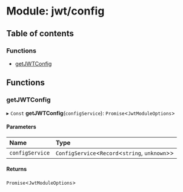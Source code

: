 # Module: jwt/config

## Table of contents

### Functions

- [getJWTConfig](jwt_config.md#getjwtconfig)

## Functions

### getJWTConfig

▸ `Const` **getJWTConfig**(`configService`): `Promise`<`JwtModuleOptions`\>

#### Parameters

| Name | Type |
| :------ | :------ |
| `configService` | `ConfigService`<`Record`<`string`, `unknown`\>\> |

#### Returns

`Promise`<`JwtModuleOptions`\>
